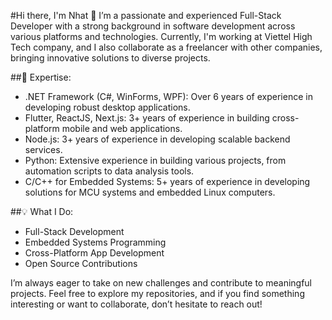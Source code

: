 #Hi there, I'm Nhat 👋
I’m a passionate and experienced Full-Stack Developer with a strong background in software development across various platforms and technologies. Currently, I'm working at Viettel High Tech company, and I also collaborate as a freelancer with other companies, bringing innovative solutions to diverse projects.

##🚀 Expertise:
- .NET Framework (C#, WinForms, WPF): Over 6 years of experience in developing robust desktop applications.
- Flutter, ReactJS, Next.js: 3+ years of experience in building cross-platform mobile and web applications.
- Node.js: 3+ years of experience in developing scalable backend services.
- Python: Extensive experience in building various projects, from automation scripts to data analysis tools.
- C/C++ for Embedded Systems: 5+ years of experience in developing solutions for MCU systems and embedded Linux computers.

##💡 What I Do:
- Full-Stack Development
- Embedded Systems Programming
- Cross-Platform App Development
- Open Source Contributions
  
I’m always eager to take on new challenges and contribute to meaningful projects. Feel free to explore my repositories, and if you find something interesting or want to collaborate, don’t hesitate to reach out!

